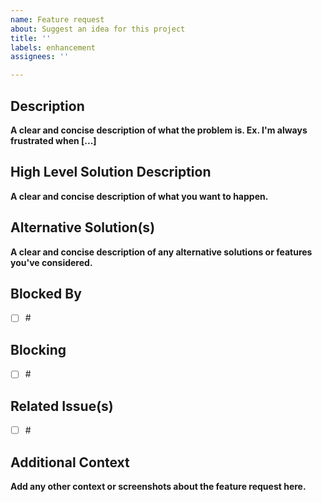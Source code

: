 ```yaml
---
name: Feature request
about: Suggest an idea for this project
title: ''
labels: enhancement
assignees: ''

---
```


## Description ##

**A clear and concise description of what the problem is. Ex. I'm always frustrated when [...]**

## **High Level** Solution Description ##

**A clear and concise description of what you want to happen.**

## Alternative Solution(s) ##

**A clear and concise description of any alternative solutions or features you've considered.**

## Blocked By ##

- [ ] #<issueId>

## Blocking ##

- [ ] #<issueId>

## Related Issue(s) ##

- [ ] #<issueId>

## Additional Context ##

**Add any other context or screenshots about the feature request here.**
